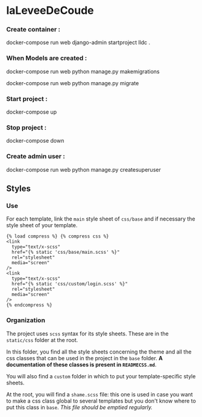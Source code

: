# laLeveeDeCoude

### Create container :

docker-compose run web django-admin startproject lldc .

### When Models are created :

docker-compose run web python manage.py makemigrations

docker-compose run web python manage.py migrate

### Start project :

docker-compose up

### Stop project :

docker-compose down

### Create admin user :

docker-compose run web python manage.py createsuperuser

## Styles

### Use

For each template, link the `main` style sheet of `css/base` and if necessary the style sheet of your template.

```
{% load compress %} {% compress css %}
<link
  type="text/x-scss"
  href="{% static 'css/base/main.scss' %}"
  rel="stylesheet"
  media="screen"
/>
<link
  type="text/x-scss"
  href="{% static 'css/custom/login.scss' %}"
  rel="stylesheet"
  media="screen"
/>
{% endcompress %}
```

### Organization

The project uses `scss` syntax for its style sheets. These are in the `static/css` folder at the root.

In this folder, you find all the style sheets concerning the theme and all the css classes that can be used in the project in the `base` folder. **A documentation of these classes is present in `READMECSS.md`**.

You will also find a `custom` folder in which to put your template-specific style sheets.

At the root, you will find a `shame.scss` file: this one is used in case you want to make a css class global to several templates but you don't know where to put this class in `base`. _This file should be emptied regularly._
